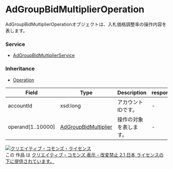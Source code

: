 # AdGroupBidMultiplierOperation
AdGroupBidMultiplierOperationオブジェクトは、入札価格調整率の操作内容を表します。
### Service
+ [AdGroupBidMultiplierService](../services/AdGroupBidMultiplierService.md)

### Inheritance
+ [Operation](./Operation.md)

| Field | Type | Description | response | get | add | set | remove |
|---|---|---|---|---|---|---|---|
| accountId| xsd:long| アカウントIDです。| - | - | - | Requirement | Requirement |
| operand[1..10000]| <a href="../data/AdGroupBidMultiplier.md">AdGroupBidMultiplier</a>| 操作の対象を表します。 | - | - | - | Requirement | Requirement |
<a rel="license" href="http://creativecommons.org/licenses/by-nd/2.1/jp/"><img alt="クリエイティブ・コモンズ・ライセンス" style="border-width:0" src="https://i.creativecommons.org/l/by-nd/2.1/jp/88x31.png" /></a><br />この 作品 は <a rel="license" href="http://creativecommons.org/licenses/by-nd/2.1/jp/">クリエイティブ・コモンズ 表示 - 改変禁止 2.1 日本 ライセンスの下に提供されています。</a>
